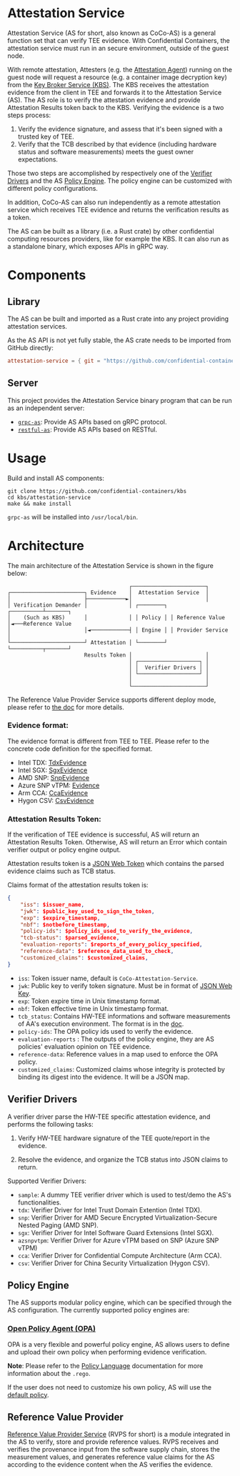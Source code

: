 # Attestation Service

Attestation Service (AS for short, also known as CoCo-AS) is a general function set that can verify TEE evidence.
With Confidential Containers, the attestation service must run in an secure environment, outside of the guest node.

With remote attestation, Attesters (e.g. the [Attestation Agent](https://github.com/confidential-containers/guest-components/tree/main/attestation-agent)) running on the guest node will request a resource (e.g. a container image decryption key) from the [Key Broker Service (KBS)](https://github.com/confidential-containers/kbs).
The KBS receives the attestation evidence from the client in TEE and forwards it to the Attestation Service (AS). The AS role is to verify the attestation evidence and provide Attestation Results token back to the KBS. Verifying the evidence is a two steps process:

1. Verify the evidence signature, and assess that it's been signed with a trusted key of TEE.
2. Verify that the TCB described by that evidence (including hardware status and software measurements) meets the guest owner expectations.

Those two steps are accomplished by respectively one of the [Verifier Drivers](#verifier-drivers) and the AS [Policy Engine](#policy-engine). The policy engine can be customized with different policy configurations.

In addition, CoCo-AS can also run independently as a remote attestation service which receives TEE evidence and returns the verification results as a token.

The AS can be built as a library (i.e. a Rust crate) by other confidential computing resources providers, like for example the KBS.
It can also run as a standalone binary, which exposes APIs in gRPC way.

# Components

## Library

The AS can be built and imported as a Rust crate into any project providing attestation services.

As the AS API is not yet fully stable, the AS crate needs to be imported from GitHub directly:

```toml
attestation-service = { git = "https://github.com/confidential-containers/kbs", branch = "main" }
```

## Server

This project provides the Attestation Service binary program that can be run as an independent server:

- [`grpc-as`](docs/grpc-as.md): Provide AS APIs based on gRPC protocol.
- [`restful-as`](docs/restful-as.md): Provide AS APIs based on RESTful.

# Usage

Build and install AS components:

```shell
git clone https://github.com/confidential-containers/kbs
cd kbs/attestation-service
make && make install
```

`grpc-as` will be installed into `/usr/local/bin`.

# Architecture

The main architecture of the Attestation Service is shown in the figure below:
```
                                      ┌───────────────────────┐
┌───────────────────────┐ Evidence    │  Attestation Service  │
│                       ├────────────►│                       │
│ Verification Demander │             │ ┌────────┐ ┌──────────┴───────┐
│    (Such as KBS)      │             │ │ Policy │ │ Reference Value  │◄───Reference Value
│                       │◄────────────┤ │ Engine │ │ Provider Service │
└───────────────────────┘ Attestation │ └────────┘ └──────────┬───────┘
                        Results Token │                       │
                                      │ ┌───────────────────┐ │
                                      │ │  Verifier Drivers │ │
                                      │ └───────────────────┘ │
                                      │                       │
                                      └───────────────────────┘
```

The Reference Value Provider Service supports different deploy mode,
please refer to [the doc](./rvps/README.md#run-mode) for more details.

### Evidence format:

The evidence format is different from TEE to TEE. Please refer to the concrete code definition for the specified format.
- Intel TDX: [TdxEvidence](./verifier/src/tdx/mod.rs)
- Intel SGX: [SgxEvidence](./verifier/src/sgx/mod.rs)
- AMD SNP: [SnpEvidence](./verifier/src/snp/mod.rs)
- Azure SNP vTPM: [Evidence](./verifier/src/az_snp_vtpm/mod.rs)
- Arm CCA: [CcaEvidence](./verifier/src/cca/mod.rs)
- Hygon CSV: [CsvEvidence](./verifier/src/csv/mod.rs)

### Attestation Results Token:

If the verification of TEE evidence is successful, AS will return an Attestation Results Token.
Otherwise, AS will return an Error which contain verifier output or policy engine output.

Attestation results token is a [JSON Web Token](https://datatracker.ietf.org/doc/html/rfc7519) which contains the parsed evidence claims such as TCB status.

Claims format of the attestation results token is:

```json
{
    "iss": $issuer_name,
    "jwk": $public_key_used_to_sign_the_token,
    "exp": $expire_timestamp,
    "nbf": $notbefore_timestamp,
    "policy-ids": $policy_ids_used_to_verify_the_evidence,
    "tcb-status": $parsed_evidence,
    "evaluation-reports": $reports_of_every_policy_specified,
    "reference-data": $reference_data_used_to_check,
    "customized_claims": $customized_claims,
}
```

* `iss`: Token issuer name, default is `CoCo-Attestation-Service`.
* `jwk`: Public key to verify token signature. Must be in format of [JSON Web Key](https://datatracker.ietf.org/doc/html/rfc7517).
* `exp`: Token expire time in Unix timestamp format.
* `nbf`: Token effective time in Unix timestamp format.
* `tcb_status`: Contains HW-TEE informations and software measurements of AA's execution environment. The format is in the [doc](./docs/parsed_claims.md).
* `policy-ids`: The OPA policy ids used to verify the evidence.
* `evaluation-reports` : The outputs of the policy engine, they are AS policies' evaluation opinion on TEE evidence.
* `reference-data`: Reference values in a map used to enforce the OPA policy.
* `customized_claims`: Customized claims whose integrity is protected by binding its digest into the evidence. It will be a JSON map.

## Verifier Drivers

A verifier driver parse the HW-TEE specific attestation evidence, and performs the following tasks:

1. Verify HW-TEE hardware signature of the TEE quote/report in the evidence.

2. Resolve the evidence, and organize the TCB status into JSON claims to return.

Supported Verifier Drivers:

- `sample`: A dummy TEE verifier driver which is used to test/demo the AS's functionalities.
- `tdx`: Verifier Driver for Intel Trust Domain Extention (Intel TDX).
- `snp`: Verifier Driver for AMD Secure Encrypted Virtualization-Secure Nested Paging (AMD SNP).
- `sgx`: Verifier Driver for Intel Software Guard Extensions (Intel SGX).
- `azsnpvtpm`: Verifier Driver for Azure vTPM based on SNP (Azure SNP vTPM)
- `cca`: Verifier Driver for Confidential Compute Architecture (Arm CCA).
- `csv`: Verifier Driver for China Security Virtualization (Hygon CSV).

## Policy Engine

The AS supports modular policy engine, which can be specified through the AS configuration. The currently supported policy engines are:

### [Open Policy Agent (OPA)](https://www.openpolicyagent.org/docs/latest/)

OPA is a very flexible and powerful policy engine, AS allows users to define and upload their own policy when performing evidence verification.

**Note**: Please refer to the [Policy Language](https://www.openpolicyagent.org/docs/latest/policy-language/) documentation for more information about the `.rego`.

If the user does not need to customize his own policy, AS will use the [default policy](./attestation-service/src/policy_engine/opa/default_policy.rego).

## Reference Value Provider

[Reference Value Provider Service](rvps/README.md) (RVPS for short) is a module integrated in the AS to verify,
store and provide reference values. RVPS receives and verifies the provenance input from the software supply chain,
stores the measurement values, and generates reference value claims for the AS according to the evidence content when the AS verifies the evidence.